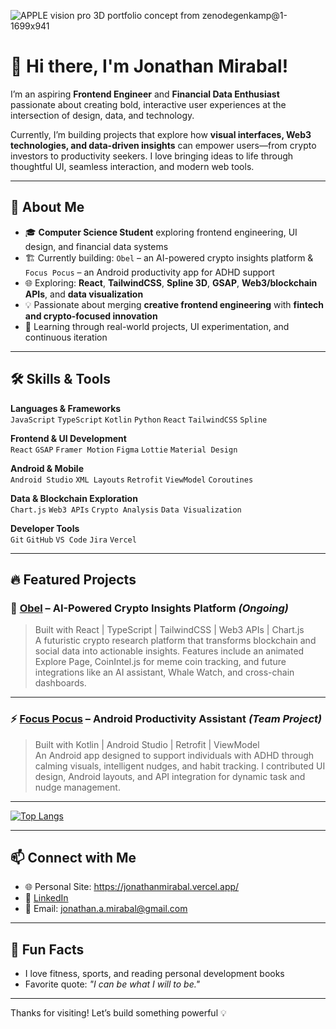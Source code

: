 
![APPLE vision pro 3D portfolio concept from zenodegenkamp@1-1699x941](https://github.com/user-attachments/assets/c5f17264-e48e-449a-aa92-445e1c7a0152)


# 👋 Hi there, I'm Jonathan Mirabal!

I’m an aspiring **Frontend Engineer** and **Financial Data Enthusiast** passionate about creating bold, interactive user experiences at the intersection of design, data, and technology.

Currently, I’m building projects that explore how **visual interfaces, Web3 technologies, and data-driven insights** can empower users—from crypto investors to productivity seekers. I love bringing ideas to life through thoughtful UI, seamless interaction, and modern web tools.

---

## 🚀 About Me

- 🎓 **Computer Science Student** exploring frontend engineering, UI design, and financial data systems
- 🏗️ Currently building: `Obel` – an AI-powered crypto insights platform & `Focus Pocus` – an Android productivity app for ADHD support
- 🌐 Exploring: **React**, **TailwindCSS**, **Spline 3D**, **GSAP**, **Web3/blockchain APIs**, and **data visualization**
- 💡 Passionate about merging **creative frontend engineering** with **fintech and crypto-focused innovation**
- 🧠 Learning through real-world projects, UI experimentation, and continuous iteration

---

## 🛠️ Skills & Tools

**Languages & Frameworks**  
`JavaScript` `TypeScript` `Kotlin` `Python` `React` `TailwindCSS` `Spline`

**Frontend & UI Development**  
`React` `GSAP` `Framer Motion` `Figma` `Lottie` `Material Design`

**Android & Mobile**  
`Android Studio` `XML Layouts` `Retrofit` `ViewModel` `Coroutines`

**Data & Blockchain Exploration**  
`Chart.js` `Web3 APIs` `Crypto Analysis` `Data Visualization`

**Developer Tools**  
`Git` `GitHub` `VS Code` `Jira` `Vercel`

---

## 🔥 Featured Projects

### 🧠 [Obel](https://github.com/jonathanprogram2/obel) – AI-Powered Crypto Insights Platform *(Ongoing)*  
> Built with React | TypeScript | TailwindCSS | Web3 APIs | Chart.js  
A futuristic crypto research platform that transforms blockchain and social data into actionable insights. Features include an animated Explore Page, CoinIntel.js for meme coin tracking, and future integrations like an AI assistant, Whale Watch, and cross-chain dashboards.

---

### ⚡ [Focus Pocus](https://github.com/jonathanprogram2/focus-pocus/tree/dev) – Android Productivity Assistant *(Team Project)*  
> Built with Kotlin | Android Studio | Retrofit | ViewModel  
An Android app designed to support individuals with ADHD through calming visuals, intelligent nudges, and habit tracking. I contributed UI design, Android layouts, and API integration for dynamic task and nudge management.


---
[![Top Langs](https://github-readme-stats.vercel.app/api/top-langs/?username=jonathanprogram2&layout=pie)](https://github.com/anuraghazra/github-readme-stats)

---

## 📫 Connect with Me

- 🌐 Personal Site: https://jonathanmirabal.vercel.app/
- 💼 [LinkedIn](https://www.linkedin.com/in/jonathanmirabal)  
- 📧 Email: [jonathan.a.mirabal@gmail.com](mailto:jonathan.a.mirabal@gmail.com)  


---

## 🧬 Fun Facts
- I love fitness, sports, and reading personal development books
- Favorite quote: _"I can be what I will to be."_

---

Thanks for visiting! Let’s build something powerful 💡
